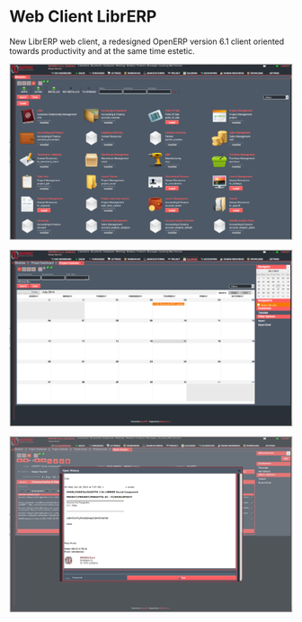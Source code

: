 Web Client LibrERP
==================

New LibrERP web client, a redesigned OpenERP version 6.1 client oriented towards productivity and at the same time estetic.

![screenshot](https://raw.githubusercontent.com/sysadminmatmoz/screenshots/master/snapshot1.png "Kanban View")

![screenshot](https://raw.githubusercontent.com/sysadminmatmoz/screenshots/master/snapshot2.png "Calendar View")

![screenshot](https://raw.githubusercontent.com/sysadminmatmoz/screenshots/master/snapshot3.png "Issues Messaging History")
